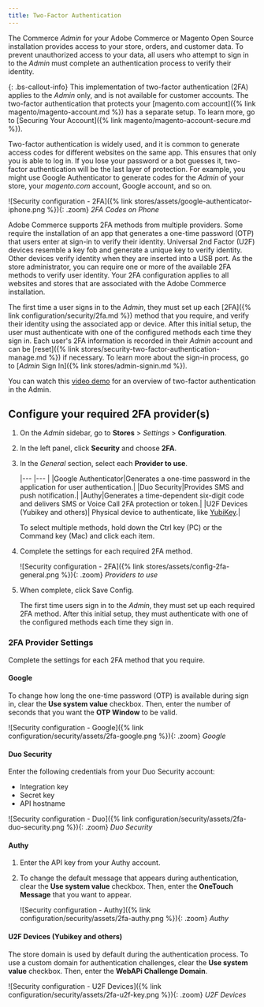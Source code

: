 ```yaml
---
title: Two-Factor Authentication
---
```


The Commerce _Admin_ for your Adobe Commerce or Magento Open Source installation provides access to your store, orders, and customer data. To prevent unauthorized access to your data, all users who attempt to sign in to the _Admin_ must complete an authentication process to verify their identity.

{: .bs-callout-info}
This implementation of two-factor authentication (2FA) applies to the _Admin_ only, and is not available for customer accounts. The two-factor authentication that protects your [magento.com account]({% link magento/magento-account.md %}) has a separate setup. To learn more, go to [Securing Your Account]({% link magento/magento-account-secure.md %}).

Two-factor authentication is widely used, and it is common to generate access codes for different websites on the same app. This ensures that only you is able to log in. If you lose your password or a bot guesses it, two-factor authentication will be the last layer of protection. For example, you might use Google Authenticator to generate codes for the _Admin_ of your store, your _magento.com_ account, Google account, and so on.

![Security configuration - 2FA]({% link stores/assets/google-authenticator-iphone.png %}){: .zoom}
_2FA Codes on Phone_

Adobe Commerce supports 2FA methods from multiple providers. Some require the installation of an app that generates a one-time password (OTP) that users enter at sign-in to verify their identity. Universal 2nd Factor (U2F) devices resemble a key fob and generate a unique key to verify identity. Other devices verify identity when they are inserted into a USB port. As the store administrator, you can require one or more of the available 2FA methods to verify user identity. Your 2FA configuration applies to all websites and stores that are associated with the Adobe Commerce installation.

The first time a user signs in to the _Admin_, they must set up each [2FA]({% link configuration/security/2fa.md %}) method that you require, and verify their identity using the associated app or device. After this initial setup, the user must authenticate with one of the configured methods each time they sign in. Each user's 2FA information is recorded in their _Admin_ account and can be [reset]({% link stores/security-two-factor-authentication-manage.md %}) if necessary. To learn more about the sign-in process, go to [_Admin_ Sign In]({% link stores/admin-signin.md %}).

You can watch this [video demo](https://video.tv.adobe.com/v/339104?quality=12&learn=on) for an overview of two-factor authentication in the Admin.

## Configure your required 2FA provider(s)

1. On the _Admin_ sidebar, go to **Stores** > _Settings_ > **Configuration**.

1. In the left panel, click **Security** and choose **2FA**.

1. In the _General_ section, select each **Provider to use**.

   |--- |--- |
   |Google Authenticator|Generates a one-time password in the application for user authentication.|
   |Duo Security|Provides SMS and push notification.|
   |Authy|Generates a time-dependent six-digit code and delivers SMS or Voice Call 2FA protection or token.|
   |U2F Devices (Yubikey and others)| Physical device to authenticate, like [YubiKey](https://www.yubico.com/).|

   To select multiple methods, hold down the Ctrl key (PC) or the Command key (Mac) and click each item.

1. Complete the settings for each required 2FA method.

   ![Security configuration - 2FA]({% link stores/assets/config-2fa-general.png %}){: .zoom}
   _Providers to use_

1. When complete, click <span class="btn">Save Config</span>.

   The first time users sign in to the _Admin_, they must set up each required 2FA method. After this initial setup, they must authenticate with one of the configured methods each time they sign in.

### 2FA Provider Settings

Complete the settings for each 2FA method that you require.

#### Google

To change how long the one-time password (OTP) is available during sign in, clear the **Use system value** checkbox. Then, enter the number of seconds that you want the **OTP Window** to be valid.

![Security configuration - Google]({% link configuration/security/assets/2fa-google.png %}){: .zoom}
_Google_

#### Duo Security

Enter the following credentials from your Duo Security account:

- Integration key
- Secret key
- API hostname

![Security configuration - Duo]({% link configuration/security/assets/2fa-duo-security.png %}){: .zoom}
_Duo Security_

#### Authy

1. Enter the API key from your Authy account.

1. To change the default message that appears during authentication, clear the **Use system value** checkbox. Then, enter the **OneTouch Message** that you want to appear.

   ![Security configuration - Authy]({% link configuration/security/assets/2fa-authy.png %}){: .zoom}
   _Authy_

#### U2F Devices (Yubikey and others)

The store domain is used by default during the authentication process. To use a custom domain for authentication challenges, clear the **Use system value** checkbox. Then, enter the **WebAPi Challenge Domain**.

![Security configuration - U2F Devices]({% link configuration/security/assets/2fa-u2f-key.png %}){: .zoom}
_U2F Devices_
